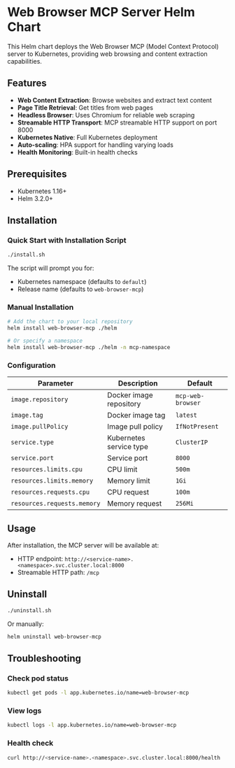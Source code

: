 # Web Browser MCP Server Helm Chart

This Helm chart deploys the Web Browser MCP (Model Context Protocol) server to Kubernetes, providing web browsing and content extraction capabilities.

## Features

- **Web Content Extraction**: Browse websites and extract text content
- **Page Title Retrieval**: Get titles from web pages
- **Headless Browser**: Uses Chromium for reliable web scraping
- **Streamable HTTP Transport**: MCP streamable HTTP support on port 8000
- **Kubernetes Native**: Full Kubernetes deployment
- **Auto-scaling**: HPA support for handling varying loads
- **Health Monitoring**: Built-in health checks

## Prerequisites

- Kubernetes 1.16+
- Helm 3.2.0+

## Installation

### Quick Start with Installation Script

```bash
./install.sh
```

The script will prompt you for:
- Kubernetes namespace (defaults to `default`)
- Release name (defaults to `web-browser-mcp`)

### Manual Installation

```bash
# Add the chart to your local repository
helm install web-browser-mcp ./helm

# Or specify a namespace
helm install web-browser-mcp ./helm -n mcp-namespace
```

### Configuration

| Parameter | Description | Default |
|-----------|-------------|---------|
| `image.repository` | Docker image repository | `mcp-web-browser` |
| `image.tag` | Docker image tag | `latest` |
| `image.pullPolicy` | Image pull policy | `IfNotPresent` |
| `service.type` | Kubernetes service type | `ClusterIP` |
| `service.port` | Service port | `8000` |
| `resources.limits.cpu` | CPU limit | `500m` |
| `resources.limits.memory` | Memory limit | `1Gi` |
| `resources.requests.cpu` | CPU request | `100m` |
| `resources.requests.memory` | Memory request | `256Mi` |

## Usage

After installation, the MCP server will be available at:
- HTTP endpoint: `http://<service-name>.<namespace>.svc.cluster.local:8000`
- Streamable HTTP path: `/mcp`

## Uninstall

```bash
./uninstall.sh
```

Or manually:
```bash
helm uninstall web-browser-mcp
```

## Troubleshooting

### Check pod status
```bash
kubectl get pods -l app.kubernetes.io/name=web-browser-mcp
```

### View logs
```bash
kubectl logs -l app.kubernetes.io/name=web-browser-mcp
```

### Health check
```bash
curl http://<service-name>.<namespace>.svc.cluster.local:8000/health
```
